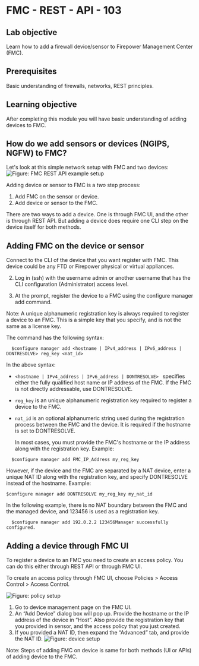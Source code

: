 # FMC - REST - API - 103

## Lab objective

Learn how to add a firewall device/sensor to Firepower Management Center (FMC).


## Prerequisites
Basic understanding of firewalls, networks, REST principles.


## Learning objective
After completing this module you will have basic understanding of adding devices to FMC.


## How do we add sensors or devices (NGIPS, NGFW) to FMC?
Let's look at this simple network setup with FMC and two devices:
![Figure: FMC REST API example setup](/posts/files/firepower-restapi-103/assets/images/FMC1.png)

Adding device or sensor to FMC is a *two* step process:

1. Add FMC on the sensor or device.
2. Add device or sensor to the FMC.

There are two ways to add a device. One is through FMC UI, and the other is through REST API. But adding a device does require one CLI step on the device itself for both methods.

## Adding FMC on the device or sensor
  Connect to the CLI of the device that you want register with FMC. This device could be any FTD or Firepower physical or virtual appliances.

2. Log in (ssh) with the username admin or another username that has the CLI configuration (Administrator) access level.

3. At the prompt, register the device to a FMC using the configure manager add command.

  Note: A unique alphanumeric registration key is always required to register a device to an FMC. This is a simple key that you specify, and is not the same as a license key.

  The command has the following syntax:
```shell
  $configure manager add <hostname | IPv4_address | IPv6_address | DONTRESOLVE> reg_key <nat_id>
```
In the above syntax:
- `<hostname | IPv4_address | IPv6_address | DONTRESOLVE> ` specifies either the fully qualified host name or IP address of the FMC. If the FMC is not directly addressable, use DONTRESOLVE.
- `reg_key` is an unique alphanumeric registration key required to register a device to the FMC.
- `nat_id` is an optional alphanumeric string used during the registration process between the FMC and the device. It is required if the hostname is set to DONTRESOLVE.

  In most cases, you must provide the FMC's hostname or the IP address along with the registration key. Example:
```shell
  $configure manager add FMC_IP_Address my_reg_key
```
  However, if the device and the FMC are separated by a NAT device, enter a unique NAT ID along with the registration key, and specify DONTRESOLVE instead of the hostname. Example:
  ```shell
  $configure manager add DONTRESOLVE my_reg_key my_nat_id
  ```

  In the following example, there is no NAT boundary between the FMC and the managed device, and 123456 is used as a registration key.
```shell
  $configure manager add 192.0.2.2 123456Manager successfully configured.
```
## Adding a device through FMC UI
To register a device to an FMC you need to create an access policy. You can do this either through REST API or through FMC UI.

To create an access policy through FMC UI, choose Policies > Access Control > Access Control.

![Figure: policy setup](/posts/files/firepower-restapi-103/assets/images/uiimage1.PNG)

  1.	Go to device management page on the FMC UI.
  2.	An “Add Device” dialog box will pop up. Provide the hostname or the IP address of the device in “Host”. Also provide the registration key that you provided in sensor, and the access policy that you just created.   
  3.	If you provided a NAT ID, then expand the “Advanced” tab, and provide the NAT ID.
![Figure: device setup](/posts/files/firepower-restapi-103/assets/images/firesight-04.png)

Note: Steps of adding FMC on device is same for both methods (UI or APIs) of adding device to the FMC.
